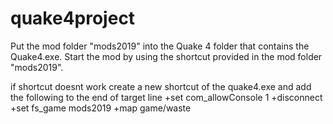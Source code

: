 # quake4project
Put the mod folder "mods2019" into the Quake 4 folder that contains the Quake4.exe.
Start the mod by using the shortcut provided in the mod folder "mods2019".

if shortcut doesnt work create a new shortcut of the quake4.exe and add the following to the end of target line
 +set com_allowConsole 1 +disconnect +set fs_game mods2019 +map game/waste
